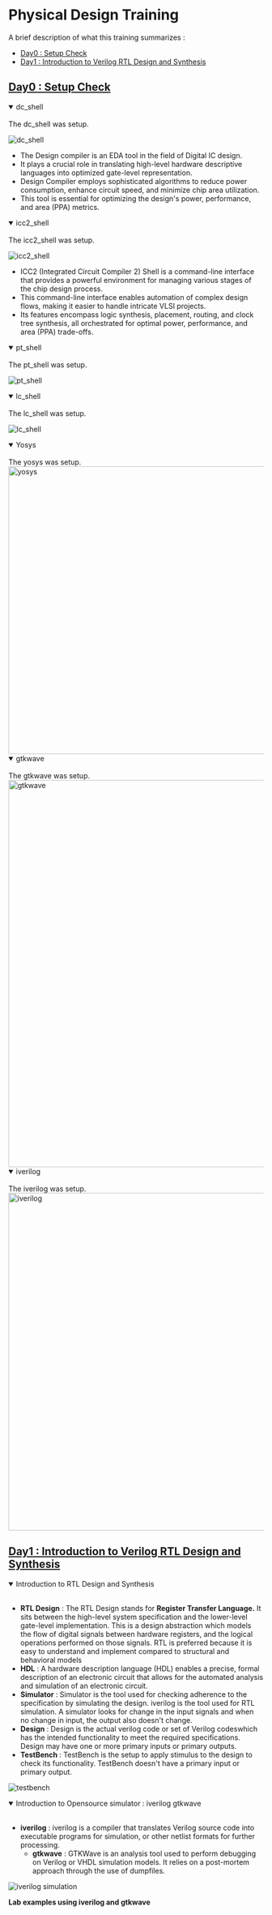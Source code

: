 # Physical Design Training

A brief description of what this training summarizes : 

- [Day0 : Setup Check](https://www.github.com/Usha-Mounika/Samsung_PD#Day0)
- [Day1 : Introduction to Verilog RTL Design and Synthesis](https://www.github.com/Usha-Mounika/Samsung_PD#Day1)

## [Day0 : Setup Check](https://www.github.com/Usha-Mounika/Samsung_PD#Day0)
 <details open>
<summary>dc_shell</summary>
<br>
  The dc_shell was setup.
  
![dc_shell](https://github.com/Usha-Mounika/Samsung_PD/assets/142480150/693aa266-5775-42d6-adce-885437e43565)

- The Design compiler is an EDA tool in the field of Digital IC design. 
- It plays a crucial role in translating high-level hardware descriptive languages into optimized gate-level representation.
- Design Compiler employs sophisticated algorithms to reduce power consumption, enhance circuit speed, and minimize chip area utilization.
- This tool is essential for optimizing the design's power, performance, and area (PPA) metrics. 
</details>
<details open>
<summary>icc2_shell</summary>
<br>
  The icc2_shell was setup.
 
![icc2_shell](https://github.com/Usha-Mounika/Samsung_PD/assets/142480150/0a733004-dca6-412f-a94c-bc8608ecb36b)

- ICC2 (Integrated Circuit Compiler 2) Shell is a command-line interface that provides a powerful environment for managing various stages of the chip design process.
-  This command-line interface enables automation of complex design flows, making it easier to handle intricate VLSI projects.
-  Its features encompass logic synthesis, placement, routing, and clock tree synthesis, all orchestrated for optimal power, performance, and area (PPA) trade-offs. 
</details>
<details open>
<summary>pt_shell</summary>
<br>
  The pt_shell was setup.
 
 ![pt_shell](https://github.com/Usha-Mounika/Samsung_PD/assets/142480150/2e3efe8a-6aa3-4402-b3e4-542a4ac6b876)
</details>
<details open>
<summary>lc_shell</summary>
<br>
  The lc_shell was setup.
 
![lc_shell](https://github.com/Usha-Mounika/Samsung_PD/assets/142480150/80feb4c1-1705-4ebb-8b10-a1593710dbc1)
</details>
 <details open>
<summary>Yosys</summary>
<br>
The yosys was setup.
  
<img width="568" alt="yosys" src="https://github.com/Usha-Mounika/Samsung_PD/assets/142480150/52c877f5-dda8-4fad-84ad-8697c30ddb68">
</details>
 <details open>
<summary>gtkwave</summary>
<br>
The gtkwave was setup.
   <img width="764" alt="gtkwave" src="https://github.com/Usha-Mounika/Samsung_PD/assets/142480150/b53bb7d7-d3fe-4259-918e-6d348abef910">
</details>
  <details open>
<summary>iverilog</summary>
<br>
The iverilog was setup.
<img width="666" alt="iverilog" src="https://github.com/Usha-Mounika/Samsung_PD/assets/142480150/e649c3c3-d141-48f9-83ee-03a9ad5a669d">
</details>

 ## [Day1 : Introduction to Verilog RTL Design and Synthesis](https://www.github.com/Usha-Mounika/Samsung_PD#Day1)
 <details open>
<summary>Introduction to RTL Design and Synthesis</summary>
<br>
  
 - **RTL Design** : The RTL Design stands for **Register Transfer Language.**  It sits between the high-level system specification and the lower-level gate-level implementation. This is a design abstraction which models the flow of digital signals between hardware registers, and the logical operations performed on those signals.
  RTL is preferred because it is easy to understand and implement compared to structural and behavioral models
  -  **HDL** : A hardware description language (HDL) enables a precise, formal description of an electronic circuit that allows for the automated analysis and simulation of an electronic circuit.
  - **Simulator** : Simulator is the tool used for checking adherence to the specification by simulating the design. iverilog is the tool used for RTL simulation. A simulator looks for change in the input signals and when no change in input, the output also doesn't change.
  - **Design** : Design is the actual verilog code or set of Verilog codeswhich has the intended functionality to meet the required specifications. Design may have one or more primary inputs or primary outputs.
  - **TestBench** : TestBench is the setup to apply stimulus to the design to check its functionality. TestBench doesn't have a primary input or primary output.

 ![testbench](https://github.com/Usha-Mounika/Samsung_PD/assets/142480150/a057bfc6-029d-4cde-8549-3c33cb0a6001)

</details>
 <details open>
<summary>Introduction to Opensource simulator : iverilog gtkwave </summary>
<br>
  
- **iverilog** : iverilog is a compiler that translates Verilog source code into executable programs for simulation, or other netlist formats for further processing.
  - **gtkwave** : GTKWave is an analysis tool used to perform debugging on Verilog or VHDL simulation models. It relies on a post-mortem approach through the use of
dumpfiles.

![iverilog simulation](https://github.com/Usha-Mounika/Samsung_PD/assets/142480150/5ffc0f70-7a1a-494e-a025-81231cd1bc2f)

**Lab examples using iverilog and gtkwave**

</details>
